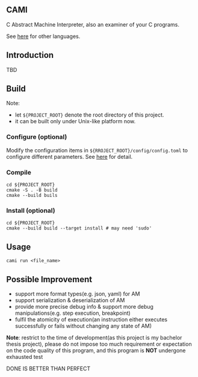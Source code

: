 CAMI
-----------
C Abstract Machine Interpreter, also an examiner of your C programs.

See [here](./doc/index.md) for other languages.

## Introduction
TBD

## Build
Note:
+ let `${PROJECT_ROOT}` denote the root directory of this project.
+ it can be built only under Unix-like platform now.
### Configure (optional)
Modify the configuration items in `${RROJECT_ROOT}/config/config.toml` to configure different parameters.
See [here](./config/ReadMe.md) for detail.
### Compile
```shell
cd ${PROJECT_ROOT}
cmake -S . -B build
cmake --build buils
```
### Install (optional)
```shell
cd ${PROJECT_ROOT}
cmake --build build --target install # may need 'sudo'
```

## Usage
```shell
cami run <file_name>
```

## Possible Improvement
+ support more format types(e.g. json, yaml) for AM
+ support serialization & deserialization of AM
+ provide more precise debug info & support more debug manipulations(e.g. step execution, breakpoint)
+ fulfil the atomicity of execution(an instruction either executes successfully or fails without changing any state of AM)

**Note**: restrict to the time of development(as this project is my bachelor thesis project), 
please do not impose too much requirement or expectation on the code quality of this program,
and this program is **NOT** undergone exhausted test

DONE IS BETTER THAN PERFECT

